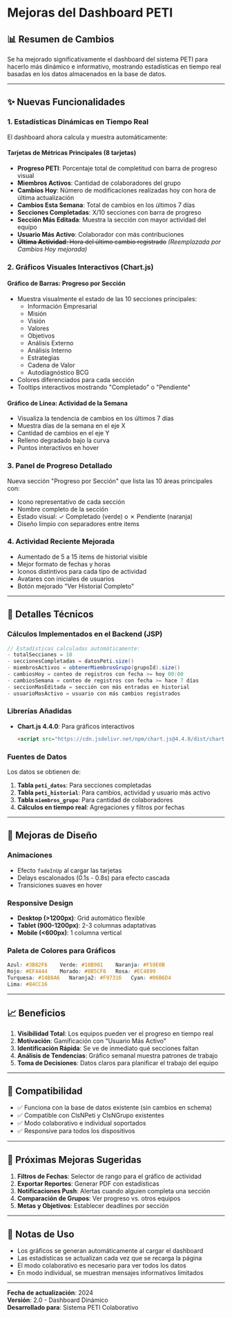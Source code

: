 # Mejoras del Dashboard PETI

## 📊 Resumen de Cambios

Se ha mejorado significativamente el dashboard del sistema PETI para hacerlo más dinámico e informativo, mostrando estadísticas en tiempo real basadas en los datos almacenados en la base de datos.

---

## ✨ Nuevas Funcionalidades

### 1. **Estadísticas Dinámicas en Tiempo Real**

El dashboard ahora calcula y muestra automáticamente:

#### Tarjetas de Métricas Principales (8 tarjetas)
- **Progreso PETI**: Porcentaje total de completitud con barra de progreso visual
- **Miembros Activos**: Cantidad de colaboradores del grupo
- **Cambios Hoy**: Número de modificaciones realizadas hoy con hora de última actualización
- **Cambios Esta Semana**: Total de cambios en los últimos 7 días
- **Secciones Completadas**: X/10 secciones con barra de progreso
- **Sección Más Editada**: Muestra la sección con mayor actividad del equipo
- **Usuario Más Activo**: Colaborador con más contribuciones
- ~~**Última Actividad**: Hora del último cambio registrado~~ *(Reemplazada por Cambios Hoy mejorada)*

### 2. **Gráficos Visuales Interactivos (Chart.js)**

#### Gráfico de Barras: Progreso por Sección
- Muestra visualmente el estado de las 10 secciones principales:
  - Información Empresarial
  - Misión
  - Visión
  - Valores
  - Objetivos
  - Análisis Externo
  - Análisis Interno
  - Estrategias
  - Cadena de Valor
  - Autodiagnóstico BCG
- Colores diferenciados para cada sección
- Tooltips interactivos mostrando "Completado" o "Pendiente"

#### Gráfico de Línea: Actividad de la Semana
- Visualiza la tendencia de cambios en los últimos 7 días
- Muestra días de la semana en el eje X
- Cantidad de cambios en el eje Y
- Relleno degradado bajo la curva
- Puntos interactivos en hover

### 3. **Panel de Progreso Detallado**

Nueva sección "Progreso por Sección" que lista las 10 áreas principales con:
- Icono representativo de cada sección
- Nombre completo de la sección
- Estado visual: ✓ Completado (verde) o ✗ Pendiente (naranja)
- Diseño limpio con separadores entre items

### 4. **Actividad Reciente Mejorada**

- Aumentado de 5 a 15 items de historial visible
- Mejor formato de fechas y horas
- Iconos distintivos para cada tipo de actividad
- Avatares con iniciales de usuarios
- Botón mejorado "Ver Historial Completo"

---

## 🔧 Detalles Técnicos

### Cálculos Implementados en el Backend (JSP)

```java
// Estadísticas calculadas automáticamente:
- totalSecciones = 10
- seccionesCompletadas = datosPeti.size()
- miembrosActivos = obtenerMiembrosGrupo(grupoId).size()
- cambiosHoy = conteo de registros con fecha >= hoy 00:00
- cambiosSemana = conteo de registros con fecha >= hace 7 días
- seccionMasEditada = sección con más entradas en historial
- usuarioMasActivo = usuario con más cambios registrados
```

### Librerías Añadidas

- **Chart.js 4.4.0**: Para gráficos interactivos
  ```html
  <script src="https://cdn.jsdelivr.net/npm/chart.js@4.4.0/dist/chart.umd.min.js"></script>
  ```

### Fuentes de Datos

Los datos se obtienen de:
1. **Tabla `peti_datos`**: Para secciones completadas
2. **Tabla `peti_historial`**: Para cambios, actividad y usuario más activo
3. **Tabla `miembros_grupo`**: Para cantidad de colaboradores
4. **Cálculos en tiempo real**: Agregaciones y filtros por fechas

---

## 🎨 Mejoras de Diseño

### Animaciones
- Efecto `fadeInUp` al cargar las tarjetas
- Delays escalonados (0.1s - 0.8s) para efecto cascada
- Transiciones suaves en hover

### Responsive Design
- **Desktop (>1200px)**: Grid automático flexible
- **Tablet (900-1200px)**: 2-3 columnas adaptativas
- **Mobile (<600px)**: 1 columna vertical

### Paleta de Colores para Gráficos
```css
Azul: #3B82F6    Verde: #10B981    Naranja: #F59E0B
Rojo: #EF4444    Morado: #8B5CF6   Rosa: #EC4899
Turquesa: #14B8A6   Naranja2: #F97316   Cyan: #06B6D4
Lima: #84CC16
```

---

## 📈 Beneficios

1. **Visibilidad Total**: Los equipos pueden ver el progreso en tiempo real
2. **Motivación**: Gamificación con "Usuario Más Activo"
3. **Identificación Rápida**: Se ve de inmediato qué secciones faltan
4. **Análisis de Tendencias**: Gráfico semanal muestra patrones de trabajo
5. **Toma de Decisiones**: Datos claros para planificar el trabajo del equipo

---

## 🔄 Compatibilidad

- ✅ Funciona con la base de datos existente (sin cambios en schema)
- ✅ Compatible con ClsNPeti y ClsNGrupo existentes
- ✅ Modo colaborativo e individual soportados
- ✅ Responsive para todos los dispositivos

---

## 🚀 Próximas Mejoras Sugeridas

1. **Filtros de Fechas**: Selector de rango para el gráfico de actividad
2. **Exportar Reportes**: Generar PDF con estadísticas
3. **Notificaciones Push**: Alertas cuando alguien completa una sección
4. **Comparación de Grupos**: Ver progreso vs. otros equipos
5. **Metas y Objetivos**: Establecer deadlines por sección

---

## 📝 Notas de Uso

- Los gráficos se generan automáticamente al cargar el dashboard
- Las estadísticas se actualizan cada vez que se recarga la página
- El modo colaborativo es necesario para ver todos los datos
- En modo individual, se muestran mensajes informativos limitados

---

**Fecha de actualización**: 2024  
**Versión**: 2.0 - Dashboard Dinámico  
**Desarrollado para**: Sistema PETI Colaborativo

